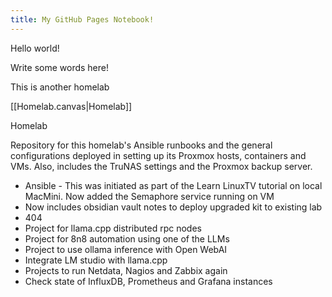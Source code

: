 ```yaml
---
title: My GitHub Pages Notebook!
---
```


Hello world!

Write some words here!

This is another homelab

[[Homelab.canvas|Homelab]]

Homelab

Repository for this homelab's Ansible runbooks and the general configurations deployed in setting up its Proxmox hosts, containers and VMs. Also, includes the TruNAS settings and the Proxmox backup server. 
- Ansible - This was initiated as part of the Learn LinuxTV tutorial on local MacMini.
  Now added the Semaphore service running on VM
- Now includes obsidian vault notes to deploy upgraded kit to existing lab
- 404
- Project for llama.cpp distributed rpc nodes
- Project for 8n8 automation using one of the LLMs
- Project to use ollama inference with Open WebAI
- Integrate LM studio with llama.cpp
- Projects to run Netdata, Nagios and Zabbix again
- Check state of InfluxDB, Prometheus and Grafana instances



